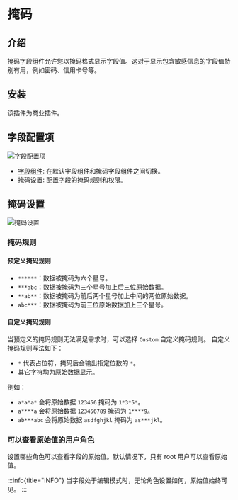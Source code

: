 # 掩码

<PluginInfo commercial="true" name="field-component-mask"></PluginInfo>

## 介绍

掩码字段组件允许您以掩码格式显示字段值。这对于显示包含敏感信息的字段值特别有用，例如密码、信用卡号等。

## 安装

该插件为商业插件。

## 字段配置项

![字段配置项](https://static-docs.nocobase.com/Solution/202410222334271729611267.png)

- [字段组件](/handbook/ui/fields/field-settings/field-component): 在默认字段组件和掩码字段组件之间切换。
- 掩码设置: 配置字段的掩码规则和权限。

## 掩码设置

![掩码设置](https://static-docs.nocobase.com/Solution/202410222340521729611652.png)

### 掩码规则

#### 预定义掩码规则

- `******`：数据被掩码为六个星号。
- `***abc`：数据被掩码为三个星号加上后三位原始数据。
- `**ab**`：数据被掩码为前后两个星号加上中间的两位原始数据。
- `abc***`：数据被掩码为前三位原始数据加上三个星号。

#### 自定义掩码规则

当预定义的掩码规则无法满足需求时，可以选择 `Custom` 自定义掩码规则。
自定义掩码规则写法如下：

- `*` 代表占位符，掩码后会输出指定位数的 `*`。
- 其它字符均为原始数据显示。

例如：

- `a*a*a*` 会将原始数据 `123456` 掩码为 `1*3*5*`。
- `a****a` 会将原始数据 `123456789` 掩码为 `1****9`。
- `ab***abc` 会将原始数据 `asdfghjkl` 掩码为 `as***jkl`。

### 可以查看原始值的用户角色

设置哪些角色可以查看字段的原始值。默认情况下，只有 root 用户可以查看原始值。

:::info{title="INFO"}
当字段处于编辑模式时，无论角色设置如何，原始值始终可见。
:::
